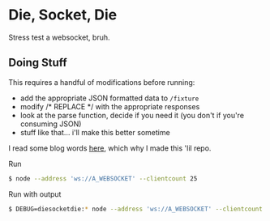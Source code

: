 # Die, Socket, Die
Stress test a websocket, bruh.

## Doing Stuff
This requires a handful of modifications before running:
* add the appropriate JSON formatted data to `/fixture`
* modify /* REPLACE */ with the appropriate responses
* look at the parse function, decide if you need it (you don't if you're consuming JSON)
* stuff like that... i'll make this better sometime

I read some blog words [here](http://bocoup.com/weblog/node-stress-test-procedure/), which why I made this 'lil repo.

Run
```bash
$ node --address 'ws://A_WEBSOCKET' --clientcount 25
```

Run with output
```bash
$ DEBUG=diesocketdie:* node --address 'ws://A_WEBSOCKET' --clientcount 25
```
